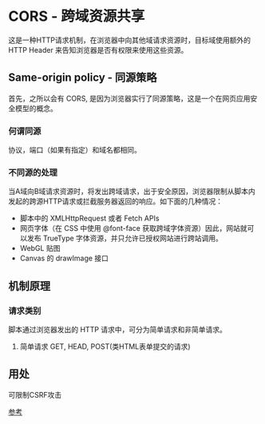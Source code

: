 #  CORS - 跨域资源共享
  这是一种HTTP请求机制，在浏览器中向其他域请求资源时，目标域使用额外的 HTTP Header 来告知浏览器是否有权限来使用这些资源。

## Same-origin policy - 同源策略
  首先，之所以会有 CORS, 是因为浏览器实行了同源策略，这是一个在网页应用安全模型的概念。

### 何谓同源
  协议，端口（如果有指定）和域名都相同。

### 不同源的处理
  当A域向B域请求资源时，将发出跨域请求，出于安全原因，浏览器限制从脚本内发起的跨源HTTP请求或拦截服务器返回的响应。如下面的几种情况：

- 脚本中的 XMLHttpRequest 或者 Fetch APIs
- 网页字体（在 CSS 中使用 @font-face 获取跨域字体资源）因此，网站就可以发布 TrueType 字体资源，并只允许已授权网站进行跨站调用。
- WebGL 贴图
- Canvas 的 drawImage 接口

## 机制原理
### 请求类别
  脚本通过浏览器发出的 HTTP 请求中，可分为简单请求和非简单请求。

1. 简单请求
  GET, HEAD, POST(类HTML表单提交的请求)

## 用处

可限制CSRF攻击


[参考](https://developer.mozilla.org/zh-CN/docs/Web/Security/Same-origin_policy)